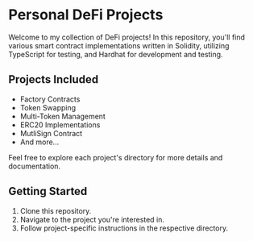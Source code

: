 # Personal DeFi Projects

Welcome to my collection of DeFi projects! In this repository, you'll find various smart contract implementations written in Solidity, utilizing TypeScript for testing, and Hardhat for development and testing.

## Projects Included
- Factory Contracts
- Token Swapping
- Multi-Token Management
- ERC20 Implementations
- MutliSign Contract
- And more...

Feel free to explore each project's directory for more details and documentation.

## Getting Started
1. Clone this repository.
2. Navigate to the project you're interested in.
3. Follow project-specific instructions in the respective directory.
